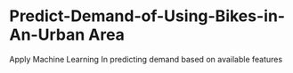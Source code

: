 # Predict-Demand-of-Using-Bikes-in-An-Urban Area
Apply Machine Learning In predicting demand based on available features
